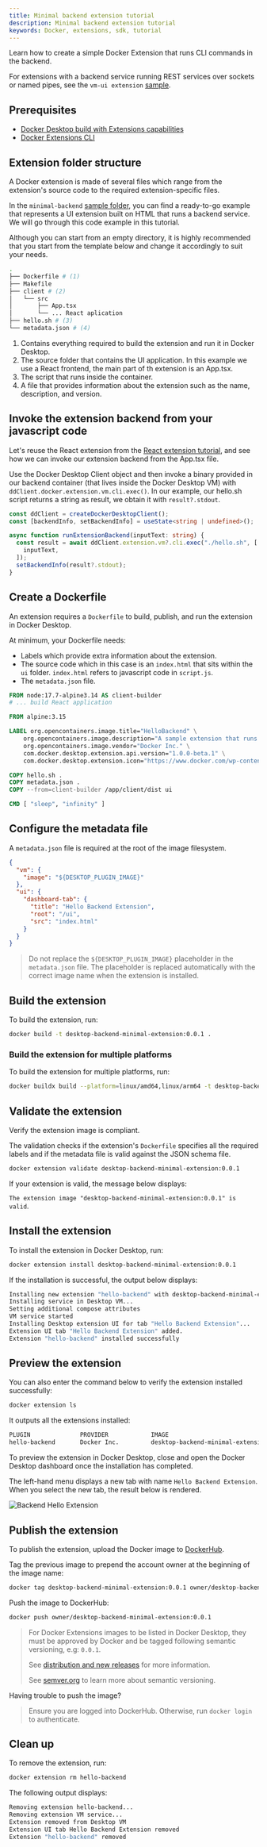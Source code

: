 ```yaml
---
title: Minimal backend extension tutorial
description: Minimal backend extension tutorial
keywords: Docker, extensions, sdk, tutorial
---
```


Learn how to create a simple Docker Extension that runs CLI commands in the backend.

For extensions with a backend service running REST services over sockets or named pipes, see the `vm-ui extension` [sample](https://github.com/docker/extensions-sdk/tree/main/samples).

## Prerequisites

- [Docker Desktop build with Extensions capabilities](https://github.com/docker/extensions-sdk/releases/)
- [Docker Extensions CLI](https://github.com/docker/extensions-sdk/releases/)

## Extension folder structure

A Docker extension is made of several files which range from the extension's source code to the required extension-specific files.

In the `minimal-backend` [sample folder](https://github.com/docker/extensions-sdk/tree/main/samples), you can find a ready-to-go example that represents a UI extension built on HTML that runs a backend service. We will go through this code example in this tutorial.

Although you can start from an empty directory, it is highly recommended that you start from the template below and change it accordingly to suit your needs.

```bash
.
├── Dockerfile # (1)
├── Makefile
├── client # (2)
│   └── src
│       ├── App.tsx
│       └── ... React aplication
├── hello.sh # (3)
└── metadata.json # (4)
```

1. Contains everything required to build the extension and run it in Docker Desktop.
2. The source folder that contains the UI application. In this example we use a React frontend, the main part of th extension is an App.tsx.
3. The script that runs inside the container.
4. A file that provides information about the extension such as the name, description, and version.

## Invoke the extension backend from your javascript code

Let's reuse the React extension from the [React extension tutorial](./react-extension.md), and see how we can invoke our extension backend from the App.tsx file.

Use the Docker Desktop Client object and then invoke a binary provided in our backend container (that lives inside the Docker Desktop VM) with `ddClient.docker.extension.vm.cli.exec()`.
In our example, our hello.sh script returns a string as result, we obtain it with `result?.stdout`.

```typescript title="App.tsx"
const ddClient = createDockerDesktopClient();
const [backendInfo, setBackendInfo] = useState<string | undefined>();

async function runExtensionBackend(inputText: string) {
  const result = await ddClient.extension.vm?.cli.exec("./hello.sh", [
    inputText,
  ]);
  setBackendInfo(result?.stdout);
}
```

## Create a Dockerfile

An extension requires a `Dockerfile` to build, publish, and run the extension in Docker Desktop.

At minimum, your Dockerfile needs:

- Labels which provide extra information about the extension.
- The source code which in this case is an `index.html` that sits within the `ui` folder. `index.html` refers to javascript code in `script.js`.
- The `metadata.json` file.

```Dockerfile title="Dockerfile"
FROM node:17.7-alpine3.14 AS client-builder
# ... build React application

FROM alpine:3.15

LABEL org.opencontainers.image.title="HelloBackend" \
    org.opencontainers.image.description="A sample extension that runs a shell script inside a container's Desktop VM." \
    org.opencontainers.image.vendor="Docker Inc." \
    com.docker.desktop.extension.api.version="1.0.0-beta.1" \
    com.docker.desktop.extension.icon="https://www.docker.com/wp-content/uploads/2022/03/Moby-logo.png"

COPY hello.sh .
COPY metadata.json .
COPY --from=client-builder /app/client/dist ui

CMD [ "sleep", "infinity" ]
```

## Configure the metadata file

A `metadata.json` file is required at the root of the image filesystem.

```json title="metadata.json" linenums="1"
{
  "vm": {
    "image": "${DESKTOP_PLUGIN_IMAGE}"
  },
  "ui": {
    "dashboard-tab": {
      "title": "Hello Backend Extension",
      "root": "/ui",
      "src": "index.html"
    }
  }
}
```

> Do not replace the `${DESKTOP_PLUGIN_IMAGE}` placeholder in the `metadata.json` file. The placeholder is replaced automatically with the correct image name when the extension is installed.

## Build the extension

To build the extension, run:

```bash
docker build -t desktop-backend-minimal-extension:0.0.1 .
```

### Build the extension for multiple platforms

To build the extension for multiple platforms, run:

```bash
docker buildx build --platform=linux/amd64,linux/arm64 -t desktop-backend-minimal-extension:0.0.1 .
```

## Validate the extension

Verify the extension image is compliant.

The validation checks if the extension's `Dockerfile` specifies all the required labels and if the metadata file is valid against the JSON schema file.

```bash
docker extension validate desktop-backend-minimal-extension:0.0.1
```

If your extension is valid, the message below displays:

`The extension image "desktop-backend-minimal-extension:0.0.1" is valid`.

## Install the extension

To install the extension in Docker Desktop, run:

```bash
docker extension install desktop-backend-minimal-extension:0.0.1
```

If the installation is successful, the output below displays:

```bash
Installing new extension "hello-backend" with desktop-backend-minimal-extension:0.0.1 ...
Installing service in Desktop VM...
Setting additional compose attributes
VM service started
Installing Desktop extension UI for tab "Hello Backend Extension"...
Extension UI tab "Hello Backend Extension" added.
Extension "hello-backend" installed successfully
```

## Preview the extension

You can also enter the command below to verify the extension installed successfully:

```bash
docker extension ls
```

It outputs all the extensions installed:

```bash
PLUGIN              PROVIDER            IMAGE                           UI                      VM      HOST
hello-backend       Docker Inc.         desktop-backend-minimal-extension:0.0.1   1 tab(Hello Backend Extension)   Running(1)          -
```

To preview the extension in Docker Desktop, close and open the Docker Desktop dashboard once the installation has completed.

The left-hand menu displays a new tab with name `Hello Backend Extension`. When you select the new tab, the result below is rendered.

![Backend Hello Extension](images/backend-minimal-extension.png)

## Publish the extension

To publish the extension, upload the Docker image to [DockerHub](https://hub.docker.com).

Tag the previous image to prepend the account owner at the beginning of the image name:

```bash
docker tag desktop-backend-minimal-extension:0.0.1 owner/desktop-backend-minimal-extension:0.0.1
```

Push the image to DockerHub:

```bash
docker push owner/desktop-backend-minimal-extension:0.0.1
```

> For Docker Extensions images to be listed in Docker Desktop, they must be approved by Docker and be tagged following semantic versioning, e.g: `0.0.1`.
>
> See [distribution and new releases](../extensions/DISTRIBUTION.md#distribution-and-new-releases) for more information.
>
> See <a href="https://semver.org/" target="__blank">semver.org</a> to learn more about semantic versioning.

Having trouble to push the image?

> Ensure you are logged into DockerHub. Otherwise, run `docker login` to authenticate.

## Clean up

To remove the extension, run:

```bash
docker extension rm hello-backend
```

The following output displays:

```bash
Removing extension hello-backend...
Removing extension VM service...
Extension removed from Desktop VM
Extension UI tab Hello Backend Extension removed
Extension "hello-backend" removed
```
